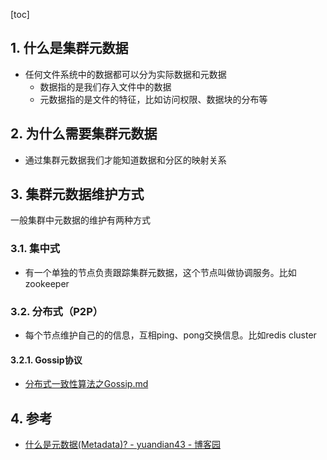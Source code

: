 [toc]
 
## 1. 什么是集群元数据
- 任何文件系统中的数据都可以分为实际数据和元数据
    - 数据指的是我们存入文件中的数据
    - 元数据指的是文件的特征，比如访问权限、数据块的分布等

## 2. 为什么需要集群元数据
- 通过集群元数据我们才能知道数据和分区的映射关系
## 3. 集群元数据维护方式

一般集群中元数据的维护有两种方式

### 3.1. 集中式
- 有一个单独的节点负责跟踪集群元数据，这个节点叫做协调服务。比如zookeeper


### 3.2. 分布式（P2P）
- 每个节点维护自己的的信息，互相ping、pong交换信息。比如redis cluster


#### 3.2.1. Gossip协议
- [分布式一致性算法之Gossip.md](分布式一致性算法/分布式一致性算法之Gossip.md)
## 4. 参考
- [什么是元数据\(Metadata\)? \- yuandian43 \- 博客园](https://www.cnblogs.com/mianbaoshu/p/11764849.html)
